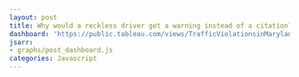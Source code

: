 ```yaml
---
layout: post
title: Why would a reckless driver get a warning instead of a citation?
dashboard: 'https://public.tableau.com/views/TrafficViolationsinMaryland/Question?/Splash'
jsarr:
- graphs/post_dashboard.js
categories: Javascript
---
```

